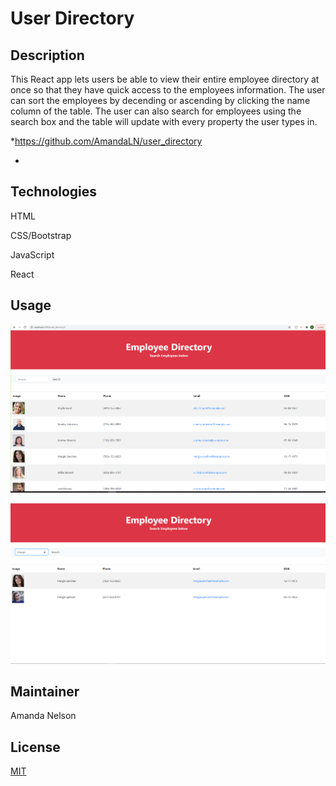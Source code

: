 # User Directory
## Description
This React app lets users be able to view their entire employee directory at once so that they have quick access to the employees information. The user can sort the employees by decending or ascending by clicking the name column of the table. The user can also search for employees using the search box and the table will update with every property the user types in.

*https://github.com/AmandaLN/user_directory

*


## Technologies
HTML

CSS/Bootstrap

JavaScript

React


## Usage
![Directory screenshot](./assets/images/Screenshotusers.png)

![Search screenshot](./assets/images/Screenshotsearch.png)


## Maintainer
Amanda Nelson

## License
[MIT](https://choosealicense.com/licenses/mit/)